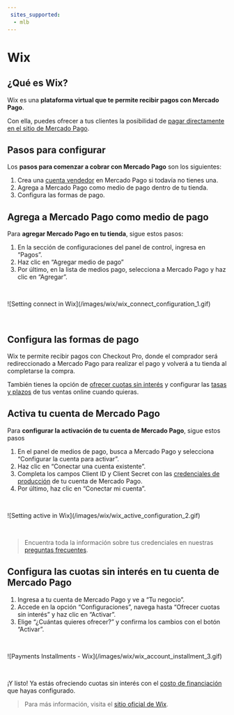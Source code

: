 ```yaml
---
 sites_supported:
  - mlb
---
```


# Wix

## ¿Qué es Wix?

Wix es una **plataforma virtual que te permite recibir pagos con Mercado Pago**.

Con ella, puedes ofrecer a tus clientes la posibilidad de [pagar directamente en el sitio de Mercado Pago](#bookmark_configura_las_formas_de_pago). 

## Pasos para configurar

Los **pasos para comenzar a cobrar con Mercado Pago** son los siguientes:

1. Crea una [cuenta vendedor](https://www.mercadopago[FAKER][URL][DOMAIN]/activities) en Mercado Pago si todavía no tienes una.
1. Agrega a Mercado Pago como medio de pago dentro de tu tienda.
1. Configura las formas de pago.

## Agrega a Mercado Pago como medio de pago

Para **agregar Mercado Pago en tu tienda**, sigue estos pasos:

1. En la sección de configuraciones del panel de control, ingresa en “Pagos”.
1. Haz clic en “Agregar medio de pago”
1. Por último, en la lista de medios pago, selecciona a Mercado Pago y haz clic en “Agregar”.
<p>&nbsp;</p>
    ![Setting connect in Wix](/images/wix/wix_connect_configuration_1.gif)
<p>&nbsp;</p>

## Configura las formas de pago

Wix te permite recibir pagos con Checkout Pro, donde el comprador será redireccionado a Mercado Pago para realizar el pago y volverá a tu tienda al completarse la compra.

También tienes la opción de [ofrecer cuotas sin interés](#bookmark_configura_las_cuotas_sin_interés_en_tu_cuenta_de_mercado_pago) y configurar las [tasas y plazos](https://www.mercadopago[FAKER][URL][DOMAIN]/settings/release-options/) de tus ventas online cuando quieras.

## Activa tu cuenta de Mercado Pago

Para **configurar la activación de tu cuenta de Mercado Pago**, sigue estos pasos

1. En el panel de medios de pago, busca a Mercado Pago y selecciona “Configurar la cuenta para activar”.
1. Haz clic en “Conectar una cuenta existente”.
1. Completa los campos Client ID y Client Secret con las [credenciales de producción]([FAKER][CREDENTIALS][URL]) de tu cuenta de Mercado Pago.
1. Por último, haz clic en “Conectar mi cuenta”.
<p>&nbsp;</p>
    ![Setting active in Wix](/images/wix/wix_active_configuration_2.gif)
<p>&nbsp;</p>

> Encuentra toda la información sobre tus credenciales en nuestras [preguntas frecuentes](https://www.mercadopago[FAKER][URL][DOMAIN]/developers/es/guides/faqs/credentials/).

## Configura las cuotas sin interés en tu cuenta de Mercado Pago

1. Ingresa a tu cuenta de Mercado Pago y ve a “Tu negocio”.
1. Accede en la opción “Configuraciones”, navega hasta “Ofrecer cuotas sin interés” y haz clic en “Activar”.
1. Elige “¿Cuántas quieres ofrecer?” y confirma los cambios con el botón “Activar”.

<p>&nbsp;</p>
    ![Payments Installments - Wix](/images/wix/wix_account_installment_3.gif)
<p>&nbsp;</p>

¡Y listo! Ya estás ofreciendo cuotas sin interés con el [costo de financiación](https://www.mercadopago.com.br/ajuda/_454) que hayas configurado.

<!-- -->
> Para más información, visita el [sitio oficial de Wix](https://pt.wix.com/ecommerce/loja-virtual).
